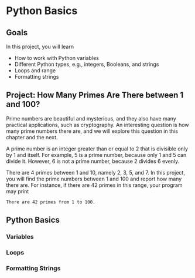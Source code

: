 # Python Basics

## Goals

In this project, you will learn

* How to work with Python variables
* Different Python types, e.g., integers, Booleans, and strings
* Loops and range
* Formatting strings

## Project: How Many Primes Are There between 1 and 100?

Prime numbers are beautiful and mysterious, and they also have many 
practical applications, such as cryptography. An interesting question
is how many prime numbers there are, and we will explore this question
in this chapter and the next.

A prime number is an integer greater than or equal to 2 that is divisible
only by 1 and itself. For example, 5 is a prime number, because only 1
and 5 can divide it. However, 6 is not a prime number, because 2 divides
6 evenly.

There are 4 primes between 1 and 10, namely 2, 3, 5, and 7. In this project,
you will find the prime numbers between 1 and 100 and report how many there
are. For instance, if there are 42 primes in this range, your program may
print
```
There are 42 primes from 1 to 100.
```

## Python Basics

### Variables

### Loops

### Formatting Strings
